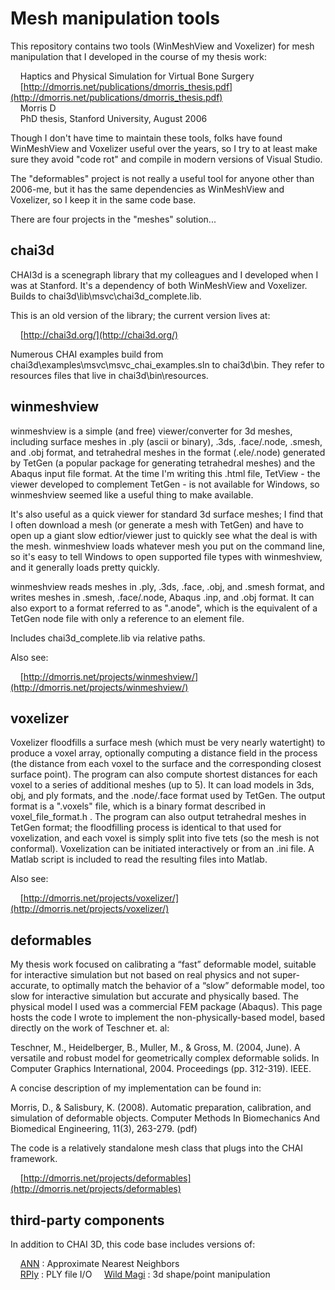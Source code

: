 # Mesh manipulation tools

This repository contains two tools (WinMeshView and Voxelizer) for mesh manipulation that I developed in the course of my thesis work:

&nbsp;&nbsp;&nbsp;&nbsp;Haptics and Physical Simulation for Virtual Bone Surgery  
&nbsp;&nbsp;&nbsp;&nbsp;[http://dmorris.net/publications/dmorris_thesis.pdf](http://dmorris.net/publications/dmorris_thesis.pdf)  
&nbsp;&nbsp;&nbsp;&nbsp;Morris D  
&nbsp;&nbsp;&nbsp;&nbsp;PhD thesis, Stanford University, August 2006</div>

Though I don't have time to maintain these tools, folks have found WinMeshView and Voxelizer useful over the years, so I try to at least make sure they avoid "code rot" and compile in modern versions of Visual Studio.

The "deformables" project is not really a useful tool for anyone other than 2006-me, but it has the same dependencies as WinMeshView and Voxelizer, so I keep it in the same code base.

There are four projects in the "meshes" solution...


## chai3d

CHAI3d is a scenegraph library that my colleagues and I developed when I was at Stanford.  It's a dependency of both WinMeshView and Voxelizer.  Builds to chai3d\lib\msvc\chai3d_complete.lib.  

This is an old version of the library; the current version lives at:

&nbsp;&nbsp;&nbsp;&nbsp;[http://chai3d.org/](http://chai3d.org/)

Numerous CHAI examples build from chai3d\examples\msvc\msvc_chai_examples.sln to chai3d\bin.  They refer to resources files that live in chai3d\bin\resources.


## winmeshview

winmeshview is a simple (and free) viewer/converter for 3d meshes, including surface meshes in .ply (ascii or binary), .3ds, .face/.node, .smesh, and .obj format, and tetrahedral meshes in the format (.ele/.node) generated by TetGen (a popular package for generating tetrahedral meshes) and the Abaqus input file format. At the time I'm writing this .html file, TetView - the viewer developed to complement TetGen - is not available for Windows, so winmeshview seemed like a useful thing to make available.

It's also useful as a quick viewer for standard 3d surface meshes; I find that I often download a mesh (or generate a mesh with TetGen) and have to open up a giant slow edtior/viewer just to quickly see what the deal is with the mesh. winmeshview loads whatever mesh you put on the command line, so it's easy to tell Windows to open supported file types with winmeshview, and it generally loads pretty quickly.

winmeshview reads meshes in .ply, .3ds, .face, .obj, and .smesh format, and writes meshes in .smesh, .face/.node, Abaqus .inp, and .obj format. It can also export to a format referred to as ".anode", which is the equivalent of a TetGen node file with only a reference to an element file.

Includes chai3d_complete.lib via relative paths.

Also see:

&nbsp;&nbsp;&nbsp;&nbsp;[http://dmorris.net/projects/winmeshview/](http://dmorris.net/projects/winmeshview/)


## voxelizer

Voxelizer floodfills a surface mesh (which must be very nearly watertight) to produce a voxel array, optionally computing a distance field in the process (the distance from each voxel to the surface and the corresponding closest surface point). The program can also compute shortest distances for each voxel to a series of additional meshes (up to 5). It can load models in 3ds, obj, and ply formats, and the .node/.face format used by TetGen. The output format is a ".voxels" file, which is a binary format described in voxel_file_format.h . The program can also output tetrahedral meshes in TetGen format; the floodfilling process is identical to that used for voxelization, and each voxel is simply split into five tets (so the mesh is not conformal). Voxelization can be initiated interactively or from an .ini file. A Matlab script is included to read the resulting files into Matlab.

Also see:

&nbsp;&nbsp;&nbsp;&nbsp;[http://dmorris.net/projects/voxelizer/](http://dmorris.net/projects/voxelizer/)


## deformables

My thesis work focused on calibrating a “fast” deformable model, suitable for interactive simulation but not based on real physics and not super-accurate, to optimally match the behavior of a “slow” deformable model, too slow for interactive simulation but accurate and physically based. The physical model I used was a commercial FEM package (Abaqus). This page hosts the code I wrote to implement the non-physically-based model, based directly on the work of Teschner et. al:

Teschner, M., Heidelberger, B., Muller, M., & Gross, M. (2004, June). A versatile and robust model for geometrically complex deformable solids. In Computer Graphics International, 2004. Proceedings (pp. 312-319). IEEE.

A concise description of my implementation can be found in:

Morris, D., & Salisbury, K. (2008). Automatic preparation, calibration, and simulation of deformable objects. Computer Methods In Biomechanics And Biomedical Engineering, 11(3), 263-279. (pdf)

The code is a relatively standalone mesh class that plugs into the CHAI framework.

&nbsp;&nbsp;&nbsp;&nbsp;[http://dmorris.net/projects/deformables](http://dmorris.net/projects/deformables)


## third-party components

In addition to CHAI 3D, this code base includes versions of:

&nbsp;&nbsp;&nbsp;&nbsp;[ANN](http://www.cs.umd.edu/~mount/ANN/) : Approximate Nearest Neighbors  
&nbsp;&nbsp;&nbsp;&nbsp;[RPly](https://github.com/lkiesow/librply) : PLY file I/O
&nbsp;&nbsp;&nbsp;&nbsp;[Wild Magi](https://www.geometrictools.com/) : 3d shape/point manipulation

